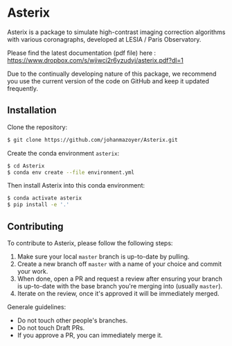 # Asterix

Asterix is a package to simulate high-contrast imaging correction algorithms with various coronagraphs, developed at LESIA / Paris Observatory.

Please find the latest documentation (pdf file) here : https://www.dropbox.com/s/wjiwci2r6yzudvj/asterix.pdf?dl=1

Due to the continually developing nature of this package, we recommend you use the current version of the code on GitHub and keep it updated frequently.

## Installation

Clone the repository:
```bash
$ git clone https://github.com/johanmazoyer/Asterix.git
```

Create the conda environment `asterix`:
```bash
$ cd Asterix
$ conda env create --file environment.yml
```

Then install Asterix into this conda environment:
```bash
$ conda activate asterix
$ pip install -e '.'
```

## Contributing

To contribute to Asterix, please follow the following steps:
1. Make sure your local `master` branch is up-to-date by pulling.
2. Create a new branch off `master` with a name of your choice and commit your work.
3. When done, open a PR and request a review after ensuring your branch is up-to-date with the base branch you're merging into (usually `master`).
4. Iterate on the review, once it's approved it will be immediately merged.

Generale guidelines:
- Do not touch other people's branches.
- Do not touch Draft PRs.
- If you approve a PR, you can immediately merge it.